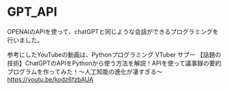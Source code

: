 # GPT_API

OPENAIのAPIを使って、chatGPTと同じような会話ができるプログラミングを行いました。

参考にしたYouTubeの動画は、Pythonプログラミング VTuber サプー
【話題の技術】ChatGPTのAPIをPythonから使う方法を解説！APIを使って議事録の要約プログラムを作ってみた！〜人工知能の進化が凄すぎる〜
https://youtu.be/kodz6fzbAUA
